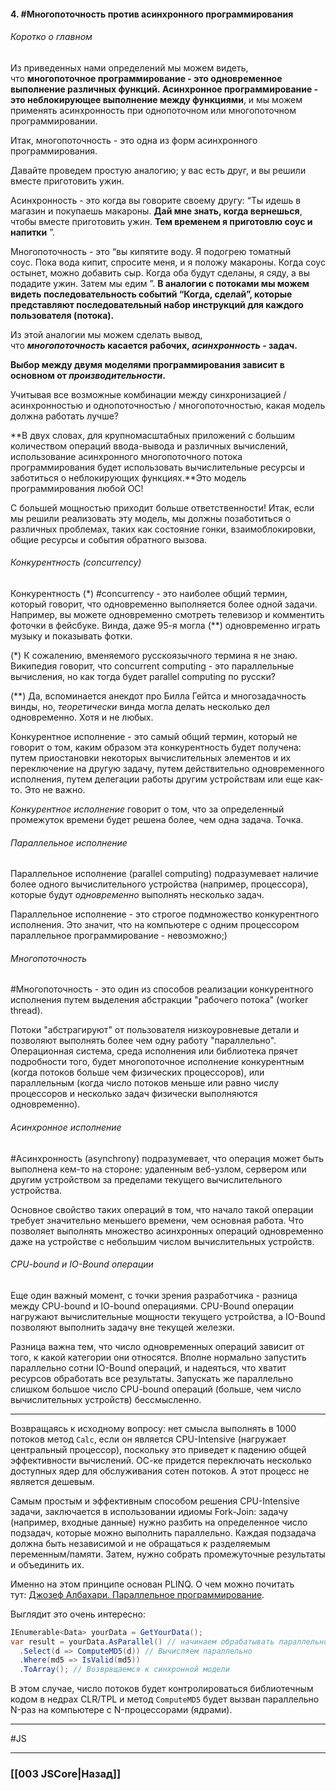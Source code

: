 #### 4. #Многопоточность против асинхронного программирования
###### Коротко о главном

Из приведенных нами определений мы можем видеть, что **многопоточное программирование - это одновременное выполнение различных функций. Асинхронное программирование - это неблокирующее выполнение между функциями**, и мы можем применять асинхронность при однопоточном или многопоточном программировании.

Итак, многопоточность - это одна из форм асинхронного программирования.

Давайте проведем простую аналогию; у вас есть друг, и вы решили вместе приготовить ужин.

Асинхронность - это когда вы говорите своему другу: “Ты идешь в магазин и покупаешь макароны. **Дай мне знать, когда вернешься**, чтобы вместе приготовить ужин. **Тем временем я приготовлю соус и напитки** ”.

Многопоточность - это “вы кипятите воду. Я подогрею томатный соус. Пока вода кипит, спросите меня, и я положу макароны. Когда соус остынет, можно добавить сыр. Когда оба будут сделаны, я сяду, а вы подадите ужин. Затем мы едим ”. **В аналогии с потоками мы можем видеть последовательность событий “Когда, сделай”, которые представляют последовательный набор инструкций для каждого пользователя (потока).**

Из этой аналогии мы можем сделать вывод, что **_многопоточность_ касается рабочих, _асинхронность_ - задач.**

**Выбор между двумя моделями программирования зависит в основном от _производительности_.**

Учитывая все возможные комбинации между синхронизацией / асинхронностью и однопоточностью / многопоточностью, какая модель должна работать лучше?

**В двух словах, для крупномасштабных приложений с большим количеством операций ввода-вывода и различных вычислений, использование асинхронного многопоточного потока программирования будет использовать вычислительные ресурсы и заботиться о неблокирующих функциях.**Это модель программирования любой ОС!

С большей мощностью приходит больше ответственности! Итак, если мы решили реализовать эту модель, мы должны позаботиться о различных проблемах, таких как состояние гонки, взаимоблокировки, общие ресурсы и события обратного вызова.

###### Конкурентность (concurrency)

Конкурентность (*) #concurrency - это наиболее общий термин, который говорит, что одновременно выполняется более одной задачи. Например, вы можете одновременно смотреть телевизор и комментить фоточки в фейсбуке. Винда, даже 95-я могла (**) одновременно играть музыку и показывать фотки.

(*) К сожалению, вменяемого русскоязычного термина я не знаю. Википедия говорит, что concurrent computing - это параллельные вычисления, но как тогда будет parallel computing по русски?

(**) Да, вспоминается анекдот про Билла Гейтса и многозадачность винды, но, _теоретически_ винда могла делать несколько дел одновременно. Хотя и не любых.

Конкурентное исполнение - это самый общий термин, который не говорит о том, каким образом эта конкурентность будет получена: путем приостановки некоторых вычислительных элементов и их переключение на другую задачу, путем действительно одновременного исполнения, путем делегации работы другим устройствам или еще как-то. Это не важно.

_Конкурентное исполнение_ говорит о том, что за определенный промежуток времени будет решена более, чем одна задача. Точка.

###### Параллельное исполнение

Параллельное исполнение (parallel computing) подразумевает наличие более одного вычислительного устройства (например, процессора), которые будут _одновременно_ выполнять несколько задач.

Параллельное исполнение - это строгое подмножество конкурентного исполнения. Это значит, что на компьютере с одним процессором параллельное программирование - невозможно;)

###### Многопоточность

#Многопоточность - это один из способов реализации конкурентного исполнения путем выделения абстракции "рабочего потока" (worker thread).

Потоки "абстрагируют" от пользователя низкоуровневые детали и позволяют выполнять более чем одну работу "параллельно". Операционная система, среда исполнения или библиотека прячет подробности того, будет многопоточное исполнение конкурентным (когда потоков больше чем физических процессоров), или параллельным (когда число потоков меньше или равно числу процессоров и несколько задач физически выполняются одновременно).

###### Асинхронное исполнение

#Асинхронность (asynchrony) подразумевает, что операция может быть выполнена кем-то на стороне: удаленным веб-узлом, сервером или другим устройством за пределами текущего вычислительного устройства.

Основное свойство таких операций в том, что начало такой операции требует значительно меньшего времени, чем основная работа. Что позволяет выполнять множество асинхронных операций одновременно даже на устройстве с небольшим числом вычислительных устройств.

###### CPU-bound и IO-Bound операции

Еще один важный момент, с точки зрения разработчика - разница между CPU-bound и IO-bound операциями. CPU-Bound операции нагружают вычислительные мощности текущего устройства, а IO-Bound позволяют выполнить задачу вне текущей железки.

Разница важна тем, что число одновременных операций зависит от того, к какой категории они относятся. Вполне нормально запустить параллельно сотни IO-Bound операций, и надеяться, что хватит ресурсов обработать все результаты. Запускать же параллельно слишком большое число CPU-bound операций (больше, чем число вычислительных устройств) бессмысленно.

---

Возвращаясь к исходному вопросу: нет смысла выполнять в 1000 потоков метод `Calc`, если он является CPU-Intensive (нагружает центральный процессор), поскольку это приведет к падению общей эффективности вычислений. ОС-ке придется переключать несколько доступных ядер для обслуживания сотен потоков. А этот процесс не является дешевым.

Самым простым и эффективным способом решения CPU-Intensive задачи, заключается в использовании идиомы Fork-Join: задачу (например, входные данные) нужно разбить на определенное число подзадач, которые можно выполнить параллельно. Каждая подзадача должна быть независимой и не обращаться к разделяемым переменным/памяти. Затем, нужно собрать промежуточные результаты и объединить их.

Именно на этом принципе основан PLINQ. О чем можно почитать тут: [Джозеф Албахари. Параллельное программирование](http://sergeyteplyakov.blogspot.com/2010/09/51.html).

Выглядит это очень интересно:

```csharp
IEnumerable<Data> yourData = GetYourData();
var result = yourData.AsParallel() // начинаем обрабатывать параллельно
  .Select(d => ComputeMD5(d)) // Вычисляем параллельно
  .Where(md5 => IsValid(md5))
  .ToArray(); // Возврвщаемся к синхронной модели
```

В этом случае, число потоков будет контролироваться библиотечным кодом в недрах CLR/TPL и метод `ComputeMD5` будет вызван параллельно N-раз на компьютере с N-процессорами (ядрами).


___
 #JS 

___

### [[003 JSCore|Назад]]
